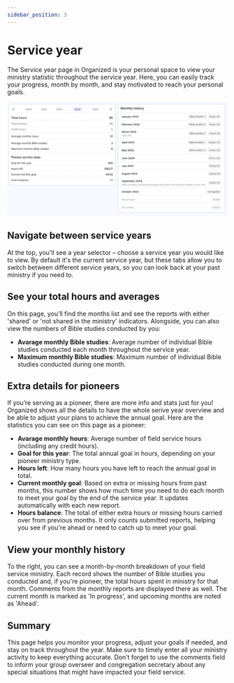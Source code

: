 ```yaml
---
sidebar_position: 3
---
```


# Service year

The Service year page in Organized is your personal space to view your ministry statistic throughout the service year. Here, you can easily track your progress, month by month, and stay motivated to reach your personal goals.

![Service year history in Organized for both publishers and pioneers](./img/service-year-history.png)

## Navigate between service years

At the top, you'll see a year selector – choose a service year you would like to view. By default it's the current service year, but these tabs allow you to switch between different service years, so you can look back at your past ministry if you need to.

## See your total hours and averages

On this page, you’ll find the months list and see the reports with either 'shared' or 'not shared in the ministry' indicators. Alongside, you can also view the numbers of Bible studies conducted by you:

- **Avarage monthly Bible studies**: Average number of individual Bible studies conducted each month throughout the service year.
- **Maximum monthly Bible studies**: Maximum number of individual Bible studies conducted during one month.

## Extra details for pioneers

If you’re serving as a pioneer, there are more info and stats just for you! Organized shows all the details to have the whole serive year overview and be able to adjust your plans to achieve the annual goal. Here are the statistics you can see on this page as a pioneer:

- **Avarage monthly hours**: Average number of field service hours (including any credit hours).
- **Goal for this year**: The total annual goal in hours, depending on your pioneer ministry type.
- **Hours left**: How many hours you have left to reach the annual goal in total.
- **Current monthly goal**: Based on extra or missing hours from past months, this number shows how much time you need to do each month to meet your goal by the end of the service year. It updates automatically with each new report.
- **Hours balance**: The total of either extra hours or missing hours carried over from previous months. It only counts submitted reports, helping you see if you're ahead or need to catch up to meet your goal.

## View your monthly history

To the right, you can see a month-by-month breakdown of your field service ministry. Each record shows the number of Bible studies you conducted and, if you're pioneer, the total hours spent in ministry for that month. Comments from the monthly reports are displayed there as well. The current month is marked as 'In progress', and upcoming months are noted as 'Ahead'.

## Summary

This page helps you monitor your progress, adjust your goals if needed, and stay on track throughout the year. Make sure to timely enter all your ministry activity to keep everything accurate. Don’t forget to use the comments field to inform your group overseer and congregation secretary about any special situations that might have impacted your field service.